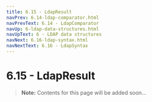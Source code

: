 ```yaml
---
title: 6.15 - LdapResult
navPrev: 6.14-ldap-comparator.html
navPrevText: 6.14 - LdapComparator
navUp: 6-ldap-data-structures.html
navUpText: 6 - LDAP data structures
navNext: 6.16-ldap-syntax.html
navNextText: 6.16 - LdapSyntax
---
```


# 6.15 - LdapResult

>**Note:** Contents for this page will be added soon...
